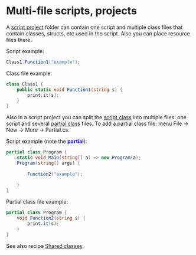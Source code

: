 # Multi-file scripts, projects
A <a href='/editor/Class files, projects.html'>script project</a> folder can contain one script and multiple class files that contain classes, structs, etc used in the script. Also you can place resource files there.

Script example:

```csharp
Class1.Function1("example");
```

Class file example:

```csharp
class Class1 {
	public static void Function1(string s) {
		print.it(s);
	}
}
```

Also in a script project you can split the <a href='Script class with Main().md'>script class</a> into multiple files: one script and several <a href='https://www.google.com/search?q=C%23+partial+class'>partial class</a> files. To add a partial class file: menu File -> New -> More -> Partial.cs.

Script example (note the <span style='color:#00f;font-weight:bold'>partial</span>):

```csharp
partial class Program {
	static void Main(string[] a) => new Program(a);
	Program(string[] args) {
		
		Function2("example");
		
	}
}
```

Partial class file example:

```csharp
partial class Program {
	void Function2(string s) {
		print.it(s);
	}
}
```

See also recipe <a href='Shared classes and functions, libraries.md'>Shared classes</a>.
